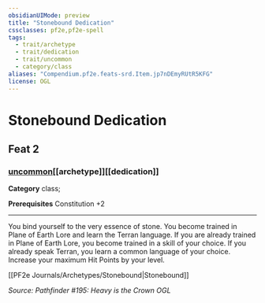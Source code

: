 ```yaml
---
obsidianUIMode: preview
title: "Stonebound Dedication"
cssclasses: pf2e,pf2e-spell
tags:
  - trait/archetype
  - trait/dedication
  - trait/uncommon
  - category/class
aliases: "Compendium.pf2e.feats-srd.Item.jp7nDEmyRUtR5KFG"
license: OGL
---
```

# Stonebound Dedication
## Feat 2
### [uncommon](uncommon "Uncommon Rarity Trait")[[archetype]][[dedication]]

**Category** class; 



**Prerequisites** Constitution +2
* * *
You bind yourself to the very essence of stone. You become trained in Plane of Earth Lore and learn the Terran language. If you are already trained in Plane of Earth Lore, you become trained in a skill of your choice. If you already speak Terran, you learn a common language of your choice. Increase your maximum Hit Points by your level.

[[PF2e Journals/Archetypes/Stonebound|Stonebound]]

*Source: Pathfinder #195: Heavy is the Crown*
*OGL*